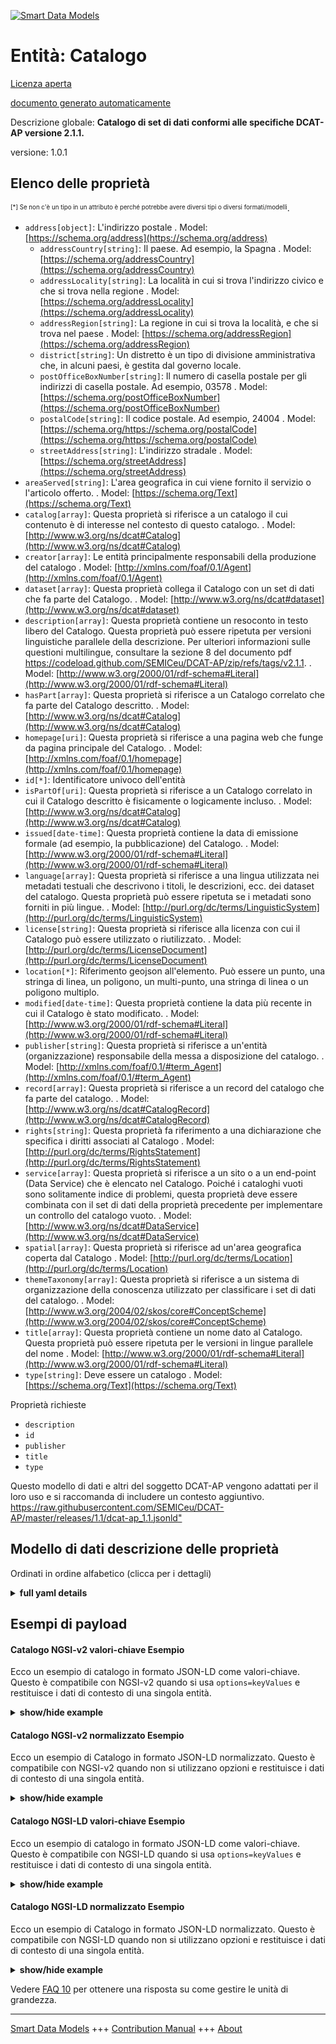 <!-- 10-Header -->    
[![Smart Data Models](https://smartdatamodels.org/wp-content/uploads/2022/01/SmartDataModels_logo.png "Logo")](https://smartdatamodels.org)    
Entità: Catalogo    
================<!-- /10-Header -->    
<!-- 15-License -->    
[Licenza aperta](https://github.com/smart-data-models//dataModel.DCAT-AP/blob/master/Catalogue/LICENSE.md)    
[documento generato automaticamente](https://docs.google.com/presentation/d/e/2PACX-1vTs-Ng5dIAwkg91oTTUdt8ua7woBXhPnwavZ0FxgR8BsAI_Ek3C5q97Nd94HS8KhP-r_quD4H0fgyt3/pub?start=false&loop=false&delayms=3000#slide=id.gb715ace035_0_60)    
<!-- /15-License -->    
<!-- 20-Description -->    
Descrizione globale: **Catalogo di set di dati conformi alle specifiche DCAT-AP versione 2.1.1.**    
versione: 1.0.1    
<!-- /20-Description -->    
<!-- 30-PropertiesList -->    
## Elenco delle proprietà    
<sup><sub>[*] Se non c'è un tipo in un attributo è perché potrebbe avere diversi tipi o diversi formati/modelli</sub></sup>.    
- `address[object]`: L'indirizzo postale  . Model: [https://schema.org/address](https://schema.org/address)	- `addressCountry[string]`: Il paese. Ad esempio, la Spagna  . Model: [https://schema.org/addressCountry](https://schema.org/addressCountry)    
	- `addressLocality[string]`: La località in cui si trova l'indirizzo civico e che si trova nella regione  . Model: [https://schema.org/addressLocality](https://schema.org/addressLocality)    
	- `addressRegion[string]`: La regione in cui si trova la località, e che si trova nel paese  . Model: [https://schema.org/addressRegion](https://schema.org/addressRegion)    
	- `district[string]`: Un distretto è un tipo di divisione amministrativa che, in alcuni paesi, è gestita dal governo locale.      
	- `postOfficeBoxNumber[string]`: Il numero di casella postale per gli indirizzi di casella postale. Ad esempio, 03578  . Model: [https://schema.org/postOfficeBoxNumber](https://schema.org/postOfficeBoxNumber)    
	- `postalCode[string]`: Il codice postale. Ad esempio, 24004  . Model: [https://schema.org/https://schema.org/postalCode](https://schema.org/https://schema.org/postalCode)    
	- `streetAddress[string]`: L'indirizzo stradale  . Model: [https://schema.org/streetAddress](https://schema.org/streetAddress)    
- `areaServed[string]`: L'area geografica in cui viene fornito il servizio o l'articolo offerto.  . Model: [https://schema.org/Text](https://schema.org/Text)- `catalog[array]`: Questa proprietà si riferisce a un catalogo il cui contenuto è di interesse nel contesto di questo catalogo.  . Model: [http://www.w3.org/ns/dcat#Catalog](http://www.w3.org/ns/dcat#Catalog)- `creator[array]`: Le entità principalmente responsabili della produzione del catalogo  . Model: [http://xmlns.com/foaf/0.1/Agent](http://xmlns.com/foaf/0.1/Agent)- `dataset[array]`: Questa proprietà collega il Catalogo con un set di dati che fa parte del Catalogo.  . Model: [http://www.w3.org/ns/dcat#dataset](http://www.w3.org/ns/dcat#dataset)- `description[array]`: Questa proprietà contiene un resoconto in testo libero del Catalogo. Questa proprietà può essere ripetuta per versioni linguistiche parallele della descrizione. Per ulteriori informazioni sulle questioni multilingue, consultare la sezione 8 del documento pdf https://codeload.github.com/SEMICeu/DCAT-AP/zip/refs/tags/v2.1.1.  . Model: [http://www.w3.org/2000/01/rdf-schema#Literal](http://www.w3.org/2000/01/rdf-schema#Literal)- `hasPart[array]`: Questa proprietà si riferisce a un Catalogo correlato che fa parte del Catalogo descritto.  . Model: [http://www.w3.org/ns/dcat#Catalog](http://www.w3.org/ns/dcat#Catalog)- `homepage[uri]`: Questa proprietà si riferisce a una pagina web che funge da pagina principale del Catalogo.  . Model: [http://xmlns.com/foaf/0.1/homepage](http://xmlns.com/foaf/0.1/homepage)- `id[*]`: Identificatore univoco dell'entità  - `isPartOf[uri]`: Questa proprietà si riferisce a un Catalogo correlato in cui il Catalogo descritto è fisicamente o logicamente incluso.  . Model: [http://www.w3.org/ns/dcat#Catalog](http://www.w3.org/ns/dcat#Catalog)- `issued[date-time]`: Questa proprietà contiene la data di emissione formale (ad esempio, la pubblicazione) del Catalogo.  . Model: [http://www.w3.org/2000/01/rdf-schema#Literal](http://www.w3.org/2000/01/rdf-schema#Literal)- `language[array]`: Questa proprietà si riferisce a una lingua utilizzata nei metadati testuali che descrivono i titoli, le descrizioni, ecc. dei dataset del catalogo. Questa proprietà può essere ripetuta se i metadati sono forniti in più lingue.  . Model: [http://purl.org/dc/terms/LinguisticSystem](http://purl.org/dc/terms/LinguisticSystem)- `license[string]`: Questa proprietà si riferisce alla licenza con cui il Catalogo può essere utilizzato o riutilizzato.  . Model: [http://purl.org/dc/terms/LicenseDocument](http://purl.org/dc/terms/LicenseDocument)- `location[*]`: Riferimento geojson all'elemento. Può essere un punto, una stringa di linea, un poligono, un multi-punto, una stringa di linea o un poligono multiplo.  - `modified[date-time]`: Questa proprietà contiene la data più recente in cui il Catalogo è stato modificato.  . Model: [http://www.w3.org/2000/01/rdf-schema#Literal](http://www.w3.org/2000/01/rdf-schema#Literal)- `publisher[string]`: Questa proprietà si riferisce a un'entità (organizzazione) responsabile della messa a disposizione del catalogo.  . Model: [http://xmlns.com/foaf/0.1/#term_Agent](http://xmlns.com/foaf/0.1/#term_Agent)- `record[array]`: Questa proprietà si riferisce a un record del catalogo che fa parte del catalogo.  . Model: [http://www.w3.org/ns/dcat#CatalogRecord](http://www.w3.org/ns/dcat#CatalogRecord)- `rights[string]`: Questa proprietà fa riferimento a una dichiarazione che specifica i diritti associati al Catalogo  . Model: [http://purl.org/dc/terms/RightsStatement](http://purl.org/dc/terms/RightsStatement)- `service[array]`: Questa proprietà si riferisce a un sito o a un end-point (Data Service) che è elencato nel Catalogo. Poiché i cataloghi vuoti sono solitamente indice di problemi, questa proprietà deve essere combinata con il set di dati della proprietà precedente per implementare un controllo del catalogo vuoto.  . Model: [http://www.w3.org/ns/dcat#DataService](http://www.w3.org/ns/dcat#DataService)- `spatial[array]`: Questa proprietà si riferisce ad un'area geografica coperta dal Catalogo  . Model: [http://purl.org/dc/terms/Location](http://purl.org/dc/terms/Location)- `themeTaxonomy[array]`: Questa proprietà si riferisce a un sistema di organizzazione della conoscenza utilizzato per classificare i set di dati del catalogo.  . Model: [http://www.w3.org/2004/02/skos/core#ConceptScheme](http://www.w3.org/2004/02/skos/core#ConceptScheme)- `title[array]`: Questa proprietà contiene un nome dato al Catalogo. Questa proprietà può essere ripetuta per le versioni in lingue parallele del nome  . Model: [http://www.w3.org/2000/01/rdf-schema#Literal](http://www.w3.org/2000/01/rdf-schema#Literal)- `type[string]`: Deve essere un catalogo  . Model: [https://schema.org/Text](https://schema.org/Text)<!-- /30-PropertiesList -->    
<!-- 35-RequiredProperties -->    
Proprietà richieste    
- `description`  - `id`  - `publisher`  - `title`  - `type`  <!-- /35-RequiredProperties -->    
<!-- 40-RequiredProperties -->    
Questo modello di dati e altri del soggetto DCAT-AP vengono adattati per il loro uso e si raccomanda di includere un contesto aggiuntivo. [https://raw.githubusercontent.com/SEMICeu/DCAT-AP/master/releases/1.1/dcat-ap_1.1.jsonld" ](https://raw.githubusercontent.com/SEMICeu/DCAT-AP/master/releases/1.1/dcat-ap_1.1.jsonld)    
<!-- /40-RequiredProperties -->    
<!-- 50-DataModelHeader -->    
## Modello di dati descrizione delle proprietà    
Ordinati in ordine alfabetico (clicca per i dettagli)    
<!-- /50-DataModelHeader -->    
<!-- 60-ModelYaml -->    
<details><summary><strong>full yaml details</strong></summary>      
```yaml    
Catalogue:      
  description: Catalogue of datasets compliant with DCAT-AP specification version 2.1.1.      
  properties:      
    address:      
      description: The mailing address      
      properties:      
        addressCountry:      
          description: 'The country. For example, Spain'      
          type: string      
          x-ngsi:      
            model: https://schema.org/addressCountry      
            type: Property      
        addressLocality:      
          description: 'The locality in which the street address is, and which is in the region'      
          type: string      
          x-ngsi:      
            model: https://schema.org/addressLocality      
            type: Property      
        addressRegion:      
          description: 'The region in which the locality is, and which is in the country'      
          type: string      
          x-ngsi:      
            model: https://schema.org/addressRegion      
            type: Property      
        district:      
          description: 'A district is a type of administrative division that, in some countries, is managed by the local government'      
          type: string      
          x-ngsi:      
            type: Property      
        postOfficeBoxNumber:      
          description: 'The post office box number for PO box addresses. For example, 03578'      
          type: string      
          x-ngsi:      
            model: https://schema.org/postOfficeBoxNumber      
            type: Property      
        postalCode:      
          description: 'The postal code. For example, 24004'      
          type: string      
          x-ngsi:      
            model: https://schema.org/https://schema.org/postalCode      
            type: Property      
        streetAddress:      
          description: The street address      
          type: string      
          x-ngsi:      
            model: https://schema.org/streetAddress      
            type: Property      
        streetNr:      
          description: Number identifying a specific property on a public street      
          type: string      
          x-ngsi:      
            type: Property      
      type: object      
      x-ngsi:      
        model: https://schema.org/address      
        type: Property      
    areaServed:      
      description: The geographic area where a service or offered item is provided      
      type: string      
      x-ngsi:      
        model: https://schema.org/Text      
        type: Property      
    catalog:      
      description: This property refers to a catalog whose contents are of interest in the context of this catalog      
      items:      
        anyOf:      
          - description: Identifier format of any NGSI entity      
            maxLength: 256      
            minLength: 1      
            pattern: ^[\w\-\.\{\}\$\+\*\[\]`|~^@!,:\\]+$      
            type: string      
            x-ngsi:      
              type: Property      
          - description: Identifier format of any NGSI entity      
            format: uri      
            type: string      
            x-ngsi:      
              type: Property      
        description: Every link to the contents of interest to the catalog      
        x-ngsi:      
          type: Relationship      
      type: array      
      x-ngsi:      
        model: "http://www.w3.org/ns/dcat#Catalog"      
        type: Relationship      
    creator:      
      description: The entities primarily responsible for producing the catalogue      
      items:      
        description: The link to an entity primarily responsible for producing the catalogue      
        type: string      
        x-ngsi:      
          model: http://xmlns.com/foaf/0.1/Agent      
          type: Relationship      
      type: array      
      x-ngsi:      
        model: http://xmlns.com/foaf/0.1/Agent      
        type: Relationship      
    dataset:      
      description: This property links the Catalogue with a Dataset that is part of the Catalogue      
      items:      
        anyOf:      
          - description: Identifier format of any NGSI entity      
            maxLength: 256      
            minLength: 1      
            pattern: ^[\w\-\.\{\}\$\+\*\[\]`|~^@!,:\\]+$      
            type: string      
            x-ngsi:      
              type: Property      
          - description: Identifier format of any NGSI entity      
            format: uri      
            type: string      
            x-ngsi:      
              type: Property      
      type: array      
      x-ngsi:      
        model: "http://www.w3.org/ns/dcat#dataset"      
        type: Relationship      
    description:      
      description: 'This property contains a free-text account of the Catalogue. This property can be repeated for parallel language versions of the description. For further information on multilingual issues, please refer to section 8 of the pdf document https://codeload.github.com/SEMICeu/DCAT-AP/zip/refs/tags/v2.1.1'      
      items:      
        description: Catalogue description in different languages      
        type: string      
        x-ngsi:      
          type: Property      
      type: array      
      x-ngsi:      
        model: "http://www.w3.org/2000/01/rdf-schema#Literal"      
        type: Property      
    hasPart:      
      description: This property refers to a related Catalogue that is part of the described Catalogue      
      items:      
        description: Every link to the related catalog      
        format: uri      
        type: string      
        x-ngsi:      
          type: Relationship      
      type: array      
      x-ngsi:      
        model: "http://www.w3.org/ns/dcat#Catalog"      
        type: Relationship      
    homepage:      
      description: This property refers to a web page that acts as the main page for the Catalogue      
      format: uri      
      type: string      
      x-ngsi:      
        model: http://xmlns.com/foaf/0.1/homepage      
        type: Property      
    id:      
      anyOf:      
        - description: Identifier format of any NGSI entity      
          maxLength: 256      
          minLength: 1      
          pattern: ^[\w\-\.\{\}\$\+\*\[\]`|~^@!,:\\]+$      
          type: string      
          x-ngsi:      
            type: Property      
        - description: Identifier format of any NGSI entity      
          format: uri      
          type: string      
          x-ngsi:      
            type: Property      
      description: Unique identifier of the entity      
      x-ngsi:      
        type: Property      
    isPartOf:      
      description: This property refers to a related Catalogue in which the described Catalogue is physically or logically included      
      format: uri      
      type: string      
      x-ngsi:      
        model: "http://www.w3.org/ns/dcat#Catalog"      
        type: Relationship      
    issued:      
      description: 'This property contains the date of formal issuance (e.g., publication) of the Catalogue'      
      format: date-time      
      type: string      
      x-ngsi:      
        model: "http://www.w3.org/2000/01/rdf-schema#Literal"      
        type: Property      
    language:      
      description: 'This property refers to a language used in the textual metadata describing titles, descriptions, etc. of the Datasets in the Catalogue. This property can be repeated if the  metadata is provided in multiple languages'      
      items:      
        description: Individual identifiers of the language      
        type: string      
        x-ngsi:      
          type: Property      
      type: array      
      x-ngsi:      
        model: http://purl.org/dc/terms/LinguisticSystem      
        type: Property      
    license:      
      description: This property refers to the licence under which the Catalogue can be used or reused      
      type: string      
      x-ngsi:      
        model: http://purl.org/dc/terms/LicenseDocument      
        type: Property      
    location:      
      description: 'Geojson reference to the item. It can be Point, LineString, Polygon, MultiPoint, MultiLineString or MultiPolygon'      
      oneOf:      
        - description: Geojson reference to the item. Point      
          properties:      
            bbox:      
              items:      
                type: number      
              minItems: 4      
              type: array      
            coordinates:      
              items:      
                type: number      
              minItems: 2      
              type: array      
            type:      
              enum:      
                - Point      
              type: string      
          required:      
            - type      
            - coordinates      
          title: GeoJSON Point      
          type: object      
          x-ngsi:      
            type: GeoProperty      
        - description: Geojson reference to the item. LineString      
          properties:      
            bbox:      
              items:      
                type: number      
              minItems: 4      
              type: array      
            coordinates:      
              items:      
                items:      
                  type: number      
                minItems: 2      
                type: array      
              minItems: 2      
              type: array      
            type:      
              enum:      
                - LineString      
              type: string      
          required:      
            - type      
            - coordinates      
          title: GeoJSON LineString      
          type: object      
          x-ngsi:      
            type: GeoProperty      
        - description: Geojson reference to the item. Polygon      
          properties:      
            bbox:      
              items:      
                type: number      
              minItems: 4      
              type: array      
            coordinates:      
              items:      
                items:      
                  items:      
                    type: number      
                  minItems: 2      
                  type: array      
                minItems: 4      
                type: array      
              type: array      
            type:      
              enum:      
                - Polygon      
              type: string      
          required:      
            - type      
            - coordinates      
          title: GeoJSON Polygon      
          type: object      
          x-ngsi:      
            type: GeoProperty      
        - description: Geojson reference to the item. MultiPoint      
          properties:      
            bbox:      
              items:      
                type: number      
              minItems: 4      
              type: array      
            coordinates:      
              items:      
                items:      
                  type: number      
                minItems: 2      
                type: array      
              type: array      
            type:      
              enum:      
                - MultiPoint      
              type: string      
          required:      
            - type      
            - coordinates      
          title: GeoJSON MultiPoint      
          type: object      
          x-ngsi:      
            type: GeoProperty      
        - description: Geojson reference to the item. MultiLineString      
          properties:      
            bbox:      
              items:      
                type: number      
              minItems: 4      
              type: array      
            coordinates:      
              items:      
                items:      
                  items:      
                    type: number      
                  minItems: 2      
                  type: array      
                minItems: 2      
                type: array      
              type: array      
            type:      
              enum:      
                - MultiLineString      
              type: string      
          required:      
            - type      
            - coordinates      
          title: GeoJSON MultiLineString      
          type: object      
          x-ngsi:      
            type: GeoProperty      
        - description: Geojson reference to the item. MultiLineString      
          properties:      
            bbox:      
              items:      
                type: number      
              minItems: 4      
              type: array      
            coordinates:      
              items:      
                items:      
                  items:      
                    items:      
                      type: number      
                    minItems: 2      
                    type: array      
                  minItems: 4      
                  type: array      
                type: array      
              type: array      
            type:      
              enum:      
                - MultiPolygon      
              type: string      
          required:      
            - type      
            - coordinates      
          title: GeoJSON MultiPolygon      
          type: object      
          x-ngsi:      
            type: GeoProperty      
      x-ngsi:      
        type: GeoProperty      
    modified:      
      description: This property contains the most recent date on which the Catalogue was modified      
      format: date-time      
      type: string      
      x-ngsi:      
        model: "http://www.w3.org/2000/01/rdf-schema#Literal"      
        type: Property      
    publisher:      
      description: This property refers to an entity (organisation) responsible for making the Catalogue available      
      type: string      
      x-ngsi:      
        model: "http://xmlns.com/foaf/0.1/#term_Agent"      
        type: Property      
    record:      
      description: This property refers to a Catalogue Record that is part of the Catalogue      
      items:      
        anyOf:      
          - description: Identifier format of any NGSI entity      
            maxLength: 256      
            minLength: 1      
            pattern: ^[\w\-\.\{\}\$\+\*\[\]`|~^@!,:\\]+$      
            type: string      
            x-ngsi:      
              type: Property      
          - description: Identifier format of any NGSI entity      
            format: uri      
            type: string      
            x-ngsi:      
              type: Property      
        description: Link to the catalog record      
        x-ngsi:      
          type: Relationship      
      type: array      
      x-ngsi:      
        model: "http://www.w3.org/ns/dcat#CatalogRecord"      
        type: Relationship      
    rights:      
      description: This property refers to a statement that specifies rights associated with the Catalogue      
      type: string      
      x-ngsi:      
        model: http://purl.org/dc/terms/RightsStatement      
        type: Property      
    service:      
      description: 'This property refers to a site or end-point (Data Service) that is listed in the Catalogue. As empty Catalogues are usually indications of problems, this property should be combined with the previous property dataset to implement an empty Catalogue check'      
      items:      
        anyOf:      
          - description: Identifier format of any NGSI entity      
            maxLength: 256      
            minLength: 1      
            pattern: ^[\w\-\.\{\}\$\+\*\[\]`|~^@!,:\\]+$      
            type: string      
            x-ngsi:      
              type: Property      
          - description: Identifier format of any NGSI entity      
            format: uri      
            type: string      
            x-ngsi:      
              type: Property      
        description: NGSI-LD id of the different services linked to the catalogue      
        x-ngsi:      
          type: Property      
      type: array      
      x-ngsi:      
        model: "http://www.w3.org/ns/dcat#DataService"      
        type: Relationship      
    spatial:      
      description: This property refers to a geographical area covered by the Catalogue      
      items:      
        description: 'Geojson reference to the item. It can be Point, LineString, Polygon, MultiPoint, MultiLineString or MultiPolygon'      
        oneOf:      
          - bbox:      
              items:      
                type: number      
              minItems: 4      
              type: array      
            coordinates:      
              items:      
                type: number      
              minItems: 2      
              type: array      
            type:      
              enum:      
                - Point      
              type: string      
          - bbox:      
              items:      
                type: number      
              minItems: 4      
              type: array      
            coordinates:      
              items:      
                items:      
                  type: number      
                minItems: 2      
                type: array      
              minItems: 2      
              type: array      
            type:      
              enum:      
                - LineString      
              type: string      
          - bbox:      
              items:      
                type: number      
              minItems: 4      
              type: array      
            coordinates:      
              items:      
                items:      
                  items:      
                    type: number      
                  minItems: 2      
                  type: array      
                minItems: 4      
                type: array      
              type: array      
            type:      
              enum:      
                - Polygon      
              type: string      
          - bbox:      
              items:      
                type: number      
              minItems: 4      
              type: array      
            coordinates:      
              items:      
                items:      
                  type: number      
                minItems: 2      
                type: array      
              type: array      
            type:      
              enum:      
                - MultiPoint      
              type: string      
          - bbox:      
              items:      
                type: number      
              minItems: 4      
              type: array      
            coordinates:      
              items:      
                items:      
                  items:      
                    type: number      
                  minItems: 2      
                  type: array      
                minItems: 2      
                type: array      
              type: array      
            type:      
              enum:      
                - MultiLineString      
              type: string      
          - bbox:      
              items:      
                type: number      
              minItems: 4      
              type: array      
            coordinates:      
              items:      
                items:      
                  items:      
                    items:      
                    minItems: 2      
                    type: array      
                  minItems: 4      
                  type: array      
                type: array      
              type: array      
            type:      
              enum:      
                - MultiPolygon      
              type: string      
        x-ngsi:      
          type: GeoProperty      
      type: array      
      x-ngsi:      
        model: http://purl.org/dc/terms/Location      
        type: GeoProperty      
    themeTaxonomy:      
      description: This property refers to a knowledge organization system used to classify the Catalogue's Datasets      
      items:      
        type: string      
      type: array      
      x-ngsi:      
        model: "http://www.w3.org/2004/02/skos/core#ConceptScheme"      
        type: Property      
    title:      
      description: This property contains a name given to the Catalogue. This property can be repeated for parallel language versions of the name      
      items:      
        description: Title in different languages      
        type: string      
        x-ngsi:      
          type: Property      
      type: array      
      x-ngsi:      
        model: "http://www.w3.org/2000/01/rdf-schema#Literal"      
        type: Property      
    type:      
      description: It has to be Catalogue      
      enum:      
        - Catalogue      
      type: string      
      x-ngsi:      
        model: https://schema.org/Text      
        type: Property      
  required:      
    - id      
    - type      
    - description      
    - publisher      
    - title      
  type: object      
  x-derived-from: ""      
  x-disclaimer: 'Redistribution and use in source and binary forms, with or without modification, are permitted  provided that the license conditions are met. Copyleft (c) 2022 Contributors to Smart Data Models Program'      
  x-license-url: https://github.com/smart-data-models/dataModel.DCAT-AP/blob/master/Catalogue/LICENSE.md      
  x-model-schema: https://smart-data-models.github.io/dataModel.DCAT-AP/Catalogue/schema.json      
  x-model-tags: ""      
  x-version: 1.0.1      
```    
</details>      
<!-- /60-ModelYaml -->    
<!-- 70-MiddleNotes -->    
<!-- /70-MiddleNotes -->    
<!-- 80-Examples -->    
## Esempi di payload    
#### Catalogo NGSI-v2 valori-chiave Esempio    
Ecco un esempio di catalogo in formato JSON-LD come valori-chiave. Questo è compatibile con NGSI-v2 quando si usa `options=keyValues` e restituisce i dati di contesto di una singola entità.    
<details><summary><strong>show/hide example</strong></summary>      
```json  
{  
  "id": "urn:ngsi-ld:Catalogue:id:LMVP:18269678",  
  "type": "Catalogue",  
  "description": [  
    "Interesting art recently book girl yard represent book. Garden style wish blood your ground size."  
  ],  
  "location": {  
    "type": "Point",  
    "coordinates": [  
      -83.400987,  
      0.152532  
    ]  
  },  
  "address": {  
    "streetAddress": "2 Rue Mercier",  
    "addressLocality": "Luxembourg",  
    "addressRegion": "Luxembourg",  
    "addressCountry": "Luxembourg",  
    "postalCode": "2985 ",  
    "postOfficeBoxNumber": "",  
    "areaServed": "European Union"  
  },  
  "dataset": [  
    "urn:ngsi-ld:Catalogue:dataset:ZBCW:95668818"  
  ],  
  "publisher": "Spanish data portal",  
  "title": [  
    "title first",  
    "Secondary title."  
  ],  
  "homepage": "ngsi-ld:Catalogue:homepage:ZFAW:13633782",  
  "language": [  
    "ES",  
    "DE"  
  ],  
  "licence": "Creative Commons 3.0 International",  
  "issued": "2004-08-22T22:32:47Z",  
  "spatial": [  
    {  
      "type": "Point",  
      "coordinates": [  
        57.234944,  
        52.840273  
      ]  
    }  
  ],  
  "themeTaxonomy": [  
    "Want couple him finally responsibility begin. Coach join down new major. Happy yard letter then return member.",  
    "Politics road two question offer white. Recognize fight keep blue person create be. Radio edge or improve less special future. Itself detail computer exist."  
  ],  
  "modified": "1982-09-02T03:16:28Z",  
  "hasPart": [  
    "urn:ngsi-ld:Catalogue:hasPart:GVZM:66676591"  
  ],  
  "isPartOf": "urn:ngsi-ld:Catalogue:isPartOf:NXBZ:88517287",  
  "record": [  
    "Catalogue.items.HLGA.73285516",  
    "Catalogue.items.IHOB.85266800"  
  ],  
  "rights": "",  
  "catalog": [  
    "urn:ngsi-ld:Catalogue:items:LZMQ:44249979",  
    "urn:ngsi-ld:Catalogue:items:PECX:02526105"  
  ],  
  "creator": [  
    ""  
  ]  
}  
```  
</details>    
#### Catalogo NGSI-v2 normalizzato Esempio    
Ecco un esempio di Catalogo in formato JSON-LD normalizzato. Questo è compatibile con NGSI-v2 quando non si utilizzano opzioni e restituisce i dati di contesto di una singola entità.    
<details><summary><strong>show/hide example</strong></summary>      
```json  
{  
  "id": "urn:ngsi-ld:Catalogue:id:LMVP:18269678",  
  "type": "Catalogue",  
  "description": {  
    "type": "StructuredValue",  
    "value": [  
      "Interesting art recently book girl yard represent book. Garden style wish blood your ground size."  
    ]  
  },  
  "location": {  
    "type": "geo:json",  
    "value": {  
      "type": "Point",  
      "coordinates": [  
        -83.400987,  
        0.152532  
      ]  
    }  
  },  
  "address": {  
    "type": "StructuredValue",  
    "value": {  
      "streetAddress": "2 Rue Mercier",  
      "addressLocality": "Luxembourg",  
      "addressRegion": "Luxembourg",  
      "addressCountry": "Luxembourg",  
      "postalCode": "2985 ",  
      "postOfficeBoxNumber": "",  
      "areaServed": "European Union"  
    }  
  },  
  "dataset": {  
    "type": "StructuredValue",  
    "value": [  
      "urn:ngsi-ld:Catalogue:dataset:ZBCW:95668818"  
    ]  
  },  
  "publisher": {  
    "type": "Text",  
    "value": "spanish open data portal"  
  },  
  "title": {  
    "type": "StructuredValue",  
    "value": [  
      "Hair commercial free civil. Figure American film despite few. Box watch cold act mean thank music people. Third fill us.",  
      "Technology life low standard second."  
    ]  
  },  
  "homepage": {  
    "type": "Text",  
    "value": "urn:ngsi-ld:Catalogue:homepage:ZFAW:13633782"  
  },  
  "language": {  
    "type": "StructuredValue",  
    "value": [  
      "Town size computer way. Since challenge phone state listen south low.",  
      "Eight once single. Build every kid."  
    ]  
  },  
  "licence": {  
    "type": "Text",  
    "value": "Improve social simply court week debate bad. Structure ago cup head point. Above much can own course."  
  },  
  "issued": {  
    "type": "DateTime",  
    "value": "2004-08-22T22:32:47Z"  
  },  
  "spatial": {  
    "type": "StructuredValue",  
    "value": [  
      {  
        "type": "Point",  
        "coordinates": [  
          57.234944,  
          52.840273  
        ]  
      }  
    ]  
  },  
  "themeTaxonomy": {  
    "type": "StructuredValue",  
    "value": [  
      "Tourism",  
      "Economy"  
    ]  
  },  
  "modified": {  
    "type": "DateTime",  
    "value": "1982-09-02T03:16:28Z"  
  },  
  "hasPart": {  
    "type": "StructuredValue",  
    "value": [  
      "urn:ngsi-ld:Catalogue:hasPart:GVZM:66676591"  
    ]  
  },  
  "isPartOf": {  
    "type": "Text",  
    "value": "urn:ngsi-ld:Catalogue:isPartOf:NXBZ:88517287"  
  },  
  "record": {  
    "type": "StructuredValue",  
    "value": [  
      "urn:ngsi-ld:Catalogue:items:HLGA:73285516",  
      "urn:ngsi-ld:Catalogue:items:IHOB:85266800"  
    ]  
  },  
  "rights": {  
    "type": "Text",  
    "value": "Open source"  
  },  
  "catalog": {  
    "type": "StructuredValue",  
    "value": [  
      "urn:ngsi-ld:Catalogue:items:LZMQ:44249979",  
      "urn:ngsi-ld:Catalogue:items:PECX:02526105"  
    ]  
  },  
  "creator": {  
    "type": "StructuredValue",  
    "value": [  
      "Role fact sport shoulder blue direction probably order."  
    ]  
  }  
}  
```  
</details>    
#### Catalogo NGSI-LD valori-chiave Esempio    
Ecco un esempio di catalogo in formato JSON-LD come valori-chiave. Questo è compatibile con NGSI-LD quando si usa `options=keyValues` e restituisce i dati di contesto di una singola entità.    
<details><summary><strong>show/hide example</strong></summary>      
```json  
{  
  "id": "urn:ngsi-ld:Catalogue:id:LMVP:18269678",  
  "type": "Catalogue",  
  "address": {  
    "streetAddress": "2 Rue Mercier",  
    "addressLocality": "Luxembourg",  
    "addressRegion": "Luxembourg",  
    "addressCountry": "Luxembourg",  
    "postalCode": "2985 ",  
    "postOfficeBoxNumber": "",  
    "areaServed": "European Union"  
  },  
  "catalogue": [  
    "urn:ngsi-ld:Catalogue:items:LZMQ:44249979",  
    "urn:ngsi-ld:Catalogue:items:PECX:02526105"  
  ],  
  "creator": [  
    "Role fact sport shoulder blue direction probably order."  
  ],  
  "dataset": [  
    "urn:ngsi-ld:Catalogue:dataset:ZBCW:95668818"  
  ],  
  "description": [  
    "Interesting art recently book girl yard represent book. Garden style wish blood your ground size."  
  ],  
  "hasPart": [  
    "urn:ngsi-ld:Catalogue:hasPart:GVZM:66676591"  
  ],  
  "homepage": "ngsi-ld:Catalogue:homepage:ZFAW:13633782",  
  "isPartOf": "urn:ngsi-ld:Catalogue:isPartOf:NXBZ:88517287",  
  "language": [  
    "ES",  
    "DE"  
  ],  
  "licence": "Creative Commons 3.0 International",  
  "location": {  
    "type": "Point",  
    "coordinates": [  
      -83.400987,  
      0.152532  
    ]  
  },  
  "modified": "1982-09-02T03:16:28Z",  
  "publisher": "Spanish data portal",  
  "record": [  
    "Catalogue.items.HLGA.73285516",  
    "Catalogue.items.IHOB.85266800"  
  ],  
  "issued": "2004-08-22T22:32:47Z",  
  "rights": "",  
  "spatial": [  
    {  
      "type": "Point",  
      "coordinates": [  
        57.234944,  
        52.840273  
      ]  
    }  
  ],  
  "themeTaxonomy": [  
    "Want couple him finally responsibility begin. Coach join down new major. Happy yard letter then return member.",  
    "Politics road two question offer white. Recognize fight keep blue person create be. Radio edge or improve less special future. Itself detail computer exist."  
  ],  
  "title": [  
    "title first",  
    "Secondary title."  
  ],  
  "@context": [  
    "https://raw.githubusercontent.com/smart-data-models/dataModel.DCAT-AP/master/context.jsonld"  
  ]  
}  
```  
</details>    
#### Catalogo NGSI-LD normalizzato Esempio    
Ecco un esempio di Catalogo in formato JSON-LD normalizzato. Questo è compatibile con NGSI-LD quando non si utilizzano opzioni e restituisce i dati di contesto di una singola entità.    
<details><summary><strong>show/hide example</strong></summary>      
```json  
{  
  "id": "urn:ngsi-ld:Catalogue:id:LMVP:18269678",  
  "type": "Catalogue",  
  "address": {  
    "type": "Property",  
    "value": {  
      "streetAddress": "2 Rue Mercier",  
      "addressLocality": "Luxembourg",  
      "addressRegion": "Luxembourg",  
      "addressCountry": "Luxembourg",  
      "postalCode": "2985 ",  
      "postOfficeBoxNumber": "",  
      "areaServed": "European Union"  
    }  
  },  
  "catalog": {  
    "type": "Relationship",  
    "value": [  
      "urn:ngsi-ld:Catalogue:items:LZMQ:44249979",  
      "urn:ngsi-ld:Catalogue:items:PECX:02526105"  
    ]  
  },  
  "creator": {  
    "type": "Relationship",  
    "object": [""]  
  },  
  "dataset": {  
    "type": "Relationship",  
    "object": [  
      "urn:ngsi-ld:Catalogue:dataset:ZBCW:95668818"  
    ]  
  },  
  "description": {  
    "type": "Property",  
    "value": [""]  
  },  
  "hasPart": {  
    "type": "Relationship",  
    "object": [  
      "urn:ngsi-ld:Catalogue:hasPart:GVZM:66676591"  
    ]  
  },  
  "homepage": {  
    "type": "Property",  
    "value": "Catalogue:homepage:ZFAW:13633782"  
  },  
  "isPartOf": {  
    "type": "Relationship",  
    "object": "urn:ngsi-ld:Catalogue:isPartOf:NXBZ:88517287"  
  },  
  "language": {  
    "type": "Property",  
    "value": [  
      "ES",  
      "DE"  
    ]  
  },  
  "license": {  
    "type": "Property",  
    "value":  
      "Creative Commons 3.0 International"  
  },  
  "location": {  
    "type": "GeoProperty",  
    "value": {  
      "type": "Point",  
      "coordinates": [  
        -83.400987,  
        0.152532  
      ]  
    }  
  },  
  "modified": {  
    "type": "Property",  
    "value": {  
      "@type": "DateTime",  
      "@value": "1982-09-02T03:16:28Z"  
    }  
  },  
  "publisher": {  
    "type": "Property",  
    "value": "Spain open data portal"  
  },  
  "record": {  
    "type": "Relationship",  
    "value": [  
      "Catalogue.items.HLGA.73285516",  
      "Catalogue.items.IHOB.85266800"  
    ]  
  },  
  "issued": {  
    "type": "Property",  
    "value": {  
      "@type": "DateTime",  
      "@value": "2004-08-22T22:32:47Z"  
    }  
  },  
  "rights": {  
    "type": "Property",  
    "value": ""  
  },  
  "spatial": {  
    "type": "GeoProperty",  
    "value": {  
      "type": "Point",  
      "coordinates": [  
        57.234944,  
        52.840273  
      ]  
    }  
  },  
  "themeTaxonomy": {  
    "type": "Property",  
    "value": [  
      "Tourism",  
      "Economy"  
    ]  
  },  
  "title": {  
    "type": "Property",  
    "value": [  
      "New catalogue",  
      "Nuevo catalogo"  
    ]  
  },  
  "@context": [  
    "https://raw.githubusercontent.com/smart-data-models/dataModel.DCAT-AP/master/context.jsonld"  
  ]  
}  
```  
</details><!-- /80-Examples -->    
<!-- 90-FooterNotes -->    
<!-- /90-FooterNotes -->    
<!-- 95-Units -->    
Vedere [FAQ 10](https://smartdatamodels.org/index.php/faqs/) per ottenere una risposta su come gestire le unità di grandezza.    
<!-- /95-Units -->    
<!-- 97-LastFooter -->    
---    
[Smart Data Models](https://smartdatamodels.org) +++ [Contribution Manual](https://bit.ly/contribution_manual) +++ [About](https://bit.ly/Introduction_SDM)<!-- /97-LastFooter -->    
